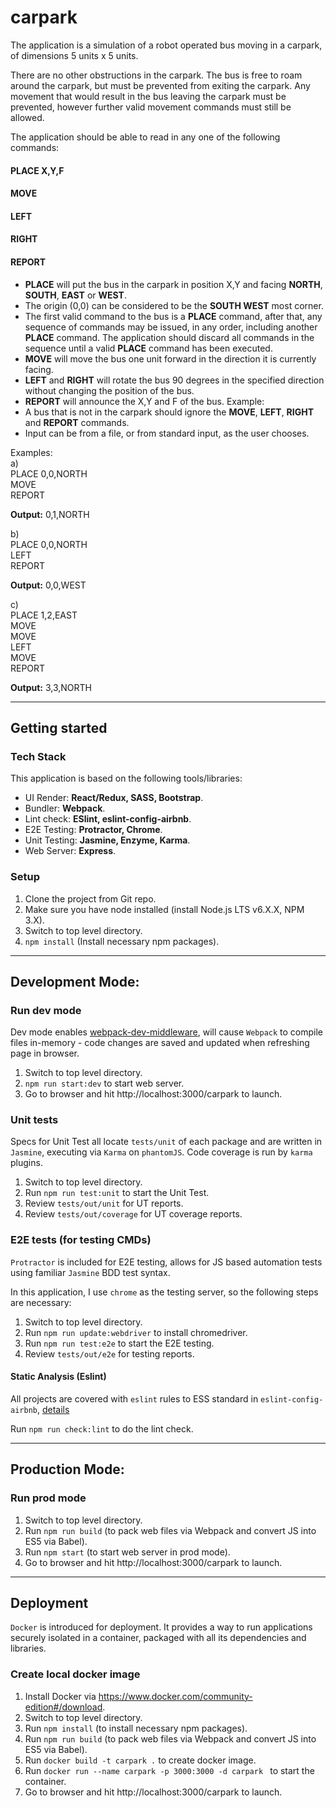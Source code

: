 # carpark
The application is a simulation of a robot operated bus moving in a carpark, of dimensions 5 units x 5 units.

There are no other obstructions in the carpark. The bus is free to roam around the carpark, but must be prevented from exiting the carpark. Any movement that would result in the bus leaving the carpark must be prevented, however further valid movement commands must still be allowed.

The application should be able to read in any one of the following commands:

#### PLACE X,Y,F
#### MOVE
#### LEFT
#### RIGHT
#### REPORT
- **PLACE** will put the bus in the carpark in position X,Y and facing **NORTH**, **SOUTH**, **EAST** or **WEST**.
- The origin (0,0) can be considered to be the **SOUTH WEST** most corner.
- The first valid command to the bus is a **PLACE** command, after that, any sequence of commands may be issued, in any order, including another **PLACE** command. The application should discard all commands in the sequence until a valid **PLACE** command has been executed.
- **MOVE** will move the bus one unit forward in the direction it is currently facing.
- **LEFT** and **RIGHT** will rotate the bus 90 degrees in the specified direction without changing the position of the bus.
- **REPORT** will announce the X,Y and F of the bus. Example:
- A bus that is not in the carpark should ignore the **MOVE**, **LEFT**, **RIGHT** and **REPORT** commands.
- Input can be from a file, or from standard input, as the user chooses.

Examples:  
a)  
PLACE 0,0,NORTH  
MOVE  
REPORT  

**Output:** 0,1,NORTH  

b)  
PLACE 0,0,NORTH  
LEFT  
REPORT  

**Output:** 0,0,WEST

c)  
PLACE 1,2,EAST  
MOVE  
MOVE  
LEFT  
MOVE  
REPORT  

**Output:** 3,3,NORTH

---
## Getting started
### Tech Stack
This application is based on the following tools/libraries:
- UI Render: **React/Redux, SASS, Bootstrap**.
- Bundler: **Webpack**.
- Lint check: **ESlint, eslint-config-airbnb**.
- E2E Testing: **Protractor, Chrome**.
- Unit Testing: **Jasmine, Enzyme, Karma**.
- Web Server: **Express**.

### Setup
1. Clone the project from Git repo.
2. Make sure you have node installed (install Node.js LTS v6.X.X, NPM 3.X).
3. Switch to top level directory.
4. `npm install` (Install necessary npm packages).

---
## Development Mode:

### Run dev mode
Dev mode enables [webpack-dev-middleware](https://webpack.js.org/guides/development/#using-webpack-dev-middleware), will cause `Webpack` to compile files in-memory - code changes are saved and updated when refreshing page in browser.

1. Switch to top level directory.
2. `npm run start:dev` to start web server.
3. Go to browser and hit http://localhost:3000/carpark to launch.

### Unit tests
Specs for Unit Test all locate `tests/unit` of each package and are written in `Jasmine`, executing via `Karma` on `phantomJS`. Code coverage is run by `karma` plugins.

1. Switch to top level directory.
2. Run `npm run test:unit` to start the Unit Test.
3. Review `tests/out/unit` for UT reports.
4. Review `tests/out/coverage` for UT coverage reports.

### E2E tests (for testing CMDs)
`Protractor` is included for E2E testing, allows for JS based automation tests using familiar `Jasmine` BDD test syntax.

In this application, I use `chrome` as the testing server, so the following steps are necessary:

1. Switch to top level directory.
2. Run `npm run update:webdriver` to install chromedriver.
3. Run `npm run test:e2e` to start the E2E testing.
4. Review `tests/out/e2e` for testing reports.

#### Static Analysis (Eslint)
All projects are covered with `eslint` rules to ESS standard in `eslint-config-airbnb`, [details](https://github.com/airbnb/javascript)

Run `npm run check:lint` to do the lint check.

---
## Production Mode:

### Run prod mode
1. Switch to top level directory.
2. Run `npm run build` (to pack web files via Webpack and convert JS into ES5 via Babel).
3. Run `npm start` (to start web server in prod mode).
4. Go to browser and hit http://localhost:3000/carpark to launch.

---
## Deployment
`Docker` is introduced for deployment. It provides a way to run applications securely isolated in a container, packaged with all its dependencies and libraries.

### Create local docker image
1. Install Docker via https://www.docker.com/community-edition#/download.
2. Switch to top level directory.
3. Run `npm install` (to install necessary npm packages).
4. Run `npm run build` (to pack web files via Webpack and convert JS into ES5 via Babel).
5. Run `docker build -t carpark .` to create docker image.
6. Run `docker run --name carpark -p 3000:3000 -d carpark ` to start the container.
7. Go to browser and hit http://localhost:3000/carpark to launch.
